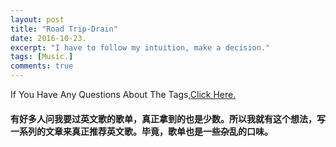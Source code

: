 ```yaml
---
layout: post
title: "Road Trip-Drain"
date: 2016-10-23.
excerpt: "I have to follow my intuition, make a decision."
tags: [Music.]
comments: true
---
```


If You Have Any Questions About The Tags,<a href="http://www.ltxwmh.net/INFO-post/">Click Here.</a>

#### 有好多人问我要过英文歌的歌单，真正拿到的也是少数。所以我就有这个想法，写一系列的文章来真正推荐英文歌。毕竟，歌单也是一些杂乱的口味。



